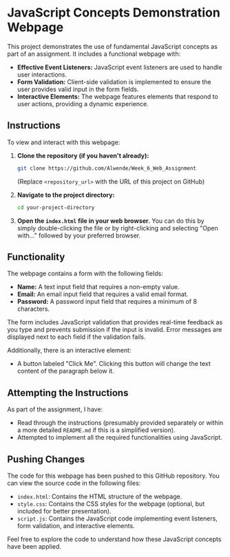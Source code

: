 # JavaScript Concepts Demonstration Webpage

This project demonstrates the use of fundamental JavaScript concepts as part of an assignment. It includes a functional webpage with:

* **Effective Event Listeners:** JavaScript event listeners are used to handle user interactions.
* **Form Validation:** Client-side validation is implemented to ensure the user provides valid input in the form fields.
* **Interactive Elements:** The webpage features elements that respond to user actions, providing a dynamic experience.

## Instructions

To view and interact with this webpage:

1.  **Clone the repository (if you haven't already):**
    ```bash
    git clone https://github.com/Alwende/Week_6_Web_Assignment
    ```
    (Replace `<repository_url>` with the URL of this project on GitHub)

2.  **Navigate to the project directory:**
    ```bash
    cd your-project-directory
    ```

3.  **Open the `index.html` file in your web browser.** You can do this by simply double-clicking the file or by right-clicking and selecting "Open with..." followed by your preferred browser.

## Functionality

The webpage contains a form with the following fields:

* **Name:** A text input field that requires a non-empty value.
* **Email:** An email input field that requires a valid email format.
* **Password:** A password input field that requires a minimum of 8 characters.

The form includes JavaScript validation that provides real-time feedback as you type and prevents submission if the input is invalid. Error messages are displayed next to each field if the validation fails.

Additionally, there is an interactive element:

* A button labeled "Click Me". Clicking this button will change the text content of the paragraph below it.

## Attempting the Instructions

As part of the assignment, I have:

* Read through the instructions (presumably provided separately or within a more detailed `README.md` if this is a simplified version).
* Attempted to implement all the required functionalities using JavaScript.

## Pushing Changes

The code for this webpage has been pushed to this GitHub repository. You can view the source code in the following files:

* `index.html`: Contains the HTML structure of the webpage.
* `style.css`: Contains the CSS styles for the webpage (optional, but included for better presentation).
* `script.js`: Contains the JavaScript code implementing event listeners, form validation, and interactive elements.

Feel free to explore the code to understand how these JavaScript concepts have been applied.